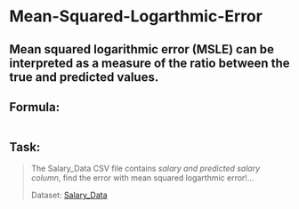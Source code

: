 # Mean-Squared-Logarthmic-Error

Mean squared logarithmic error (MSLE) can be interpreted as a measure of the ratio between the true and predicted values.
---

## Formula:

![]()

## Task:
  > The Salary_Data CSV file contains *salary and predicted salary column*, find the error with mean squared logarthmic error!... 
  > 
  > Dataset: [Salary_Data](https://github.com/DataScienceClub-AI-DS/Mean-Square-Error/blob/main/Salary_Data.csv)
